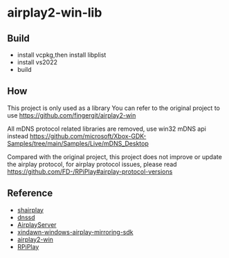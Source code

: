 # airplay2-win-lib

## Build

- install vcpkg,then  install libplist
- install vs2022
- build

## How

This project is only used as a library
You can refer to the original project to use  https://github.com/fingergit/airplay2-win

All mDNS protocol related libraries are removed,  use win32 mDNS api  instead
https://github.com/microsoft/Xbox-GDK-Samples/tree/main/Samples/Live/mDNS_Desktop

Compared with the original project, this project does not improve or update the airplay protocol, for airplay protocol issues, please read https://github.com/FD-/RPiPlay#airplay-protocol-versions

## Reference

- [shairplay](https://github.com/juhovh/shairplay) 
- [dnssd](https://github.com/jevinskie/mDNSResponder)
- [AirplayServer](https://github.com/KqSMea8/AirplayServer)
- [xindawn-windows-airplay-mirroring-sdk](https://github.com/xindawndev/xindawn-windows-airplay-mirroring-sdk)
- [airplay2-win](https://github.com/fingergit/airplay2-win)
- [RPiPlay](https://github.com/FD-/RPiPlay)

